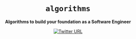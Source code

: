 <div align="center">
  <h1><code>algorithms</code></h1>

  <strong>Algorithms to build your foundation as a Software Engineer</strong>

  [![Twitter URL](https://img.shields.io/twitter/url/https/twitter.com/unobatbayar.svg?style=social&label=%40unobatbayar)](https://twitter.com/unobatbayar)

</div>
